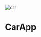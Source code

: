 ![car](https://user-images.githubusercontent.com/64992347/130368867-3e54b249-1c54-4569-ad56-a5556eab32f2.png)
# CarApp

